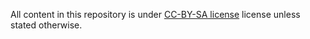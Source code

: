 All content in this repository is under [CC-BY-SA license][license]
license unless stated otherwise.

[license]: https://creativecommons.org/licenses/by-sa/4.0/

